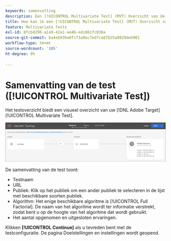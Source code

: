 ```yaml
---
keywords: samenvatting
description: Een [!UICONTROL Multivariate Test] (MVT) Overzicht van de activiteit die een visueel overzicht van uw activiteit in [!DNL Adobe Target].
title: Hoe kan ik een [!UICONTROL Multivariate Test] (MVT) Overzicht van de activiteiten?
feature: Multivariate Tests
exl-id: 8fcbd296-a1a9-42a1-ae46-edc861fc036a
source-git-commit: ba4eb936a0fcf3a8ec7ed7ca87625a9829deb901
workflow-type: tm+mt
source-wordcount: '105'
ht-degree: 0%

---
```


# Samenvatting van de test ([!UICONTROL Multivariate Test])

Het testoverzicht biedt een visueel overzicht van uw [!DNL Adobe Target] [!UICONTROL Multivariate Test].

![Overzicht van testen, dialoogvenster](/help/main/c-activities/c-multivariate-testing/t-create-multivariate-test/assets/summary2new.png)

De samenvatting van de test toont:

* Testnaam
* URL
* Publiek: Klik op het publiek om een ander publiek te selecteren in de lijst met beschikbare soorten publiek.
* Algorithm: Het enige beschikbare algoritme is [!UICONTROL Full Factorial]. De naam van het algoritme wordt ter informatie verstrekt, zodat bent u op de hoogte van het algoritme dat wordt gebruikt.
* Het aantal opgenomen en uitgesloten ervaringen.

Klikken **[!UICONTROL Continue]** als u tevreden bent met de testconfiguratie. De pagina Doelstellingen en instellingen wordt geopend.
